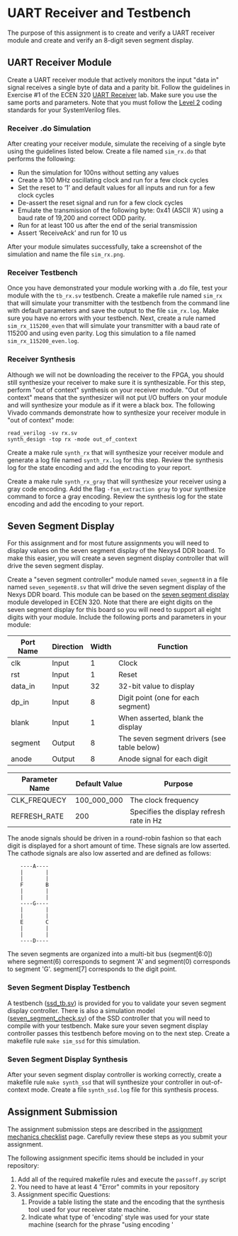 
# UART Receiver and Testbench

The purpose of this assignment is to create and verify a UART receiver module and create and verify an 8-digit seven segment display.
<!--
They won't have had much experience with testbenches at this point. Change the assignment to:
- Focus on synthesis logs and synthesis options
- 
-->

## UART Receiver Module

Create a UART receiver module that actively monitors the input "data in" signal receives a single byte of data and a parity bit.
Follow the guidelines in Exercise #1 of the ECEN 320 [UART Receiver](https://byu-cpe.github.io/ecen320/labs/rx-lab/#exercise-1---asynchronous-receiver-module) lab.
Make sure you use the same ports and parameters. 
Note that you must follow the [Level 2](../resources/coding_standard.md#level-2) coding standards for your SystemVerilog files.

<!-- 
Create your receiver with the following ports and parameters

| Port Name | Direction | Width | Function |
| ---- | ---- | ---- | ----  |
| clk | Input | 1 | Clock |
| rst | Input | 1 | Reset |
| din | Input | 1 | RX input signal |
| dout | Output | 8 | Received data values |
| busy | Output | 1 | Indicates that the transmitter is in the middle of a transmit |
| data_strobe | Output | 1 | Indicates that a new data value has been received |
| rx_error | Output | 1 | Indicates that there was an error when receiving |

| Parameter Name | Default Value | Purpose |
| ---- | ---- | ---- |
| CLK_FREQUENCY | 100_000_000 | Specify the clock frequency |
| BAUD_RATE  | 19_200 | Specify the receiver baud rate |
| PARITY | 1 | Specify the parity bit (0 = even, 1 = odd) |

Design your receiver such that:
* The 'busy' signal is asserted whenever you are in the middle of a transmission
* The 'rst' signal will initialize the internal state machine to idle
* Provide a single cycle 'data_strobe' signal when you have received a new data value. The `dout` signal should have the new data value when the `data_strobe` signal is asserted.
* When your state machine is reset, it should check to make sure the 'din' input is '1' before going to an IDLE state and accepting received data. The purpose of this is to avoid the case when the input line starts out low on reset.
* Set the `rx_error` signal low every time you start a new transaction. When a transaction is complete, set the `rx_error` signal to '1' if any of the three conditions occur:
  * A '0' is not sampled in the _middle_ of the first start bit
  * The received parity is incorrect
  * A stop bit is not received (i.e., you do not receive a '1' in the _middle_ of the stop bit) 
  -->

<!--
    If you get a reset and the input din is a '0' then you should go to some sort of "Startup" type state that just sits there and waits until din goes high. Once din goes high you can go into an idle state to wait for din to go to 0 again. The reason for this is that you do not want to just immediately start receiveing a character upon reset. You want to start up in a known state.
-->

### Receiver .do Simulation

After creating your receiver module, simulate the receiving of a single byte using the guidelines listed below.
Create a file named `sim_rx.do` that performs the following:
  * Run the simulation for 100ns without setting any values
  * Create a 100 MHz oscillating clock and run for a few clock cycles
  * Set the reset to ‘1’ and default values for all inputs and run for a few clock cycles
  * De-assert the reset signal and run for a few clock cycles
  * Emulate the transmission of the following byte: 0x41 (ASCII ‘A’) using a baud rate of 19,200 and correct ODD parity.
  * Run for at least 100 us after the end of the serial transmission
  * Assert ‘ReceiveAck’ and run for 10 us

After your module simulates successfully, take a screenshot of the simulation and name the file `sim_rx.png`.

### Receiver Testbench

Once you have demonstrated your module working with a .do file, test your module with the `tb_rx.sv` testbench.
Create a makefile rule named `sim_rx` that will simulate your transmitter with the testbench from the command line with default parameters and save the output to the file `sim_rx.log`.
Make sure you have no errors with your testbench.
Next, create a rule named `sim_rx_115200_even` that will simulate your transmitter with a baud rate of 115200 and using even parity. 
Log this simulation to a file named `sim_rx_115200_even.log`.

<!-- 
Create a dedicated testbench for your receiver with the following requirements:
  * Provide the parameters of BAUD_RATE and PARITY to your receiver module so you can change the baud rate and parity in your testbench
  * Provide a testbench parameter `NUMBER_OF_CHARS` with a default value of 10 that indicates the number of characters to transmit    
  * Instance your UART transmitter from the first assignment and set the parameters of your transmitter based on the parameters of your top-level testbench
  * Instance your receiver module and hook up the transmitter to the receiver (set the parameters of your receiver)
    * Hook up the 'transmit out' signal from the transmitter to the 'receive in' signal of the receiver (simulate a loop back)
  * Generate a free oscillating clock
  * Create a testbench task that takes as input an 8-bit value to send. Write this task to do the following:
    * Set the value to send based on the parameter of the task
    * Assert the transmitter start signal
    * Make sure that the transmitter busy signal is asserted
    * Wait until the transmitter is no longer busy and print a message based on the value received by the receiver:
      * Print an "ok" message if the value received is the same as the value sent
      * Print an "error" message if the value received is not the same as the value sent
  * Create an `initial` block that manages the testbench as follows:
    * Provide a few clocks to the receiver/transmitter with undefined inputs. This should put both modules in a bad state
    * Provide initial default values for the inputs to your modules (but do not start the receiver)
    * Provide a few more clocks to clock in these inputs
    * Issue a reset by waiting a few clock cycles, issuing the reset for a few clock cycles, and then deasserting the reset
    * Create a loop that iterates `NUMBER_OF_CHARS` as follows:
      * Wait a random number of clock cycles before starting a transmission (you can choose the range)
      * Call the task to send a random 8-bit value
    * End the simulation with `$stop`

You may want to review the [testbench](../tx_sim/tx_tb.sv) that was created for you in the previous assignment as an example to get started.
 -->

### Receiver Synthesis

Although we will not be downloading the receiver to the FPGA, you should still synthesize your receiver to make sure it is synthesizable.
For this step, perform "out of context" synthesis on your receiver module.
"Out of context" means that the synthesizer will not put I/O buffers on your module and will synthesize your module as if it were a black box.
The following Vivado commands demonstrate how to synthesize your receiver module in "out of context" mode:

```
read_verilog -sv rx.sv
synth_design -top rx -mode out_of_context
```
Create a make rule `synth_rx` that will synthesize your receiver module and generate a log file named `synth_rx.log` for this step.
Review the synthesis log for the state encoding and add the encoding to your report.

Create a make rule `synth_rx_gray` that will synthesize your receiver using a gray code encoding.
Add the flag `-fsm_extraction gray` to your synthesize command to force a gray encoding.
Review the synthesis log for the state encoding and add the encoding to your report.

## Seven Segment Display

For this assignment and for most future assignments you will need to display values on the seven segment display of the Nexys4 DDR board.
To make this easier, you will create a seven segment display controller that will drive the seven segment display.

Create a "seven segment controller" module named `seven_segment8` in a file named `seven_segement8.sv` that will drive the seven segment display of the Nexys DDR board. 
This module can be based on the [seven segment display](https://byu-cpe.github.io/ecen320/labs/multi-segment/) module developed in ECEN 320.
Note that there are eight digits on the seven segment display for this board so you will need to support all eight digits with your module. 
Include the following ports and parameters in your module:

| Port Name | Direction | Width | Function |
| ---- | ---- | ---- | ----  |
| clk | Input | 1 | Clock |
| rst | Input | 1 | Reset |
| data_in | Input | 32 | 32-bit value to display |
| dp_in | Input | 8 | Digit point (one for each segment) |
| blank | Input | 1 | When asserted, blank the display |
| segment | Output | 8 | The seven segment drivers (see table below) |
| anode | Output | 8 | Anode signal for each digit |

| Parameter Name | Default Value | Purpose |
| ---- | ---- | ---- |
| CLK_FREQUECY | 100_000_000 | The clock frequency |
| REFRESH_RATE  | 200 | Specifies the display refresh rate in Hz  |
 
<!-- 
| Port Name | Direction | Width | Function |
| ---- | ---- | ---- | ----  |
| clk | Input | 1 | Clock |
| rst | Input | 1 | Reset |
| display_val | Input | 32 | 32-bit value to display |
| dp | Input | 8 | Digit point (one for each segment) |
| blank | Input | 1 | When asserted, blank the display |
| segments | Output | 7 | The seven segment drivers (see table below) |
| dp_out | Output | 1 | The output digit point driver signal |
| an_out | Output | 8 | Anode signal for each segment |

| Parameter Name | Default Value | Purpose |
| ---- | ---- | ---- |
| CLK_FREQUECY | 100_000_000 | The clock frequency |
| MIN_SEGMENT_DISPLAY_US  | 10_000 | The amount of time to display each digit  |
 -->

The anode signals should be driven in a round-robin fashion so that each digit is displayed for a short amount of time.
These signals are low asserted. 
The cathode signals are also low asserted and are defined as follows:

```
    ----A----
    |       |
    |       |
    F       B
    |       |
    |       |
    ----G----
    |       |
    |       |
    E       C
    |       |
    |       |
    ----D----
```

The seven segments are organized into a multi-bit bus (segment[6:0]) where segment(6) corresponds to segment 'A' and segment(0) corresponds to segment 'G'.
segment[7] corresponds to the digit point.

### Seven Segment Display Testbench

A testbench ([ssd_tb.sv](ssd_tb.sv)) is provided for you to validate your seven segment display controller.
There is also a simulation model ([seven_segment_check.sv](seven_segment_check.sv)) of the SSD controller that you will need to compile with your testbench.
Make sure your seven segment display controller passes this testbench before moving on to the next step.
Create a makefile rule `make sim_ssd` for this simulation.

### Seven Segment Display Synthesis

After your seven segment display controller is working correctly, create a makefile rule `make synth_ssd` that will synthesize your controller in out-of-context mode.
Create a file `synth_ssd.log` file for this synthesis process.

## Assignment Submission

The assignment submission steps are described in the [assignment mechanics checklist](../resources/assignment_mechanics.md#assignment-submission-checklist) page.
Carefully review these steps as you submit your assignment.

The following assignment specific items should be included in your repository:

1. Add all of the required makefile rules and execute the `passoff.py` script
1. You need to have at least 4 "Error" commits in your repository
2. Assignment specific Questions:
    1. Provide a table listing the state and the encoding that the synthesis tool used for your receiver state machine.
    1. Indicate what type of 'encoding' style was used for your state machine (search for the phrase "using encoding '<style>' in module '<module>'" in the synthesis log file)
    1. Indicate the total number of "cells" generated by the synthesis tool

<!--
Future Changes:
* The synthesis tool couldn't extract a FSM from some students. Need to figure out what is going on. Perhaps make a requirement that it has to find it?
-->